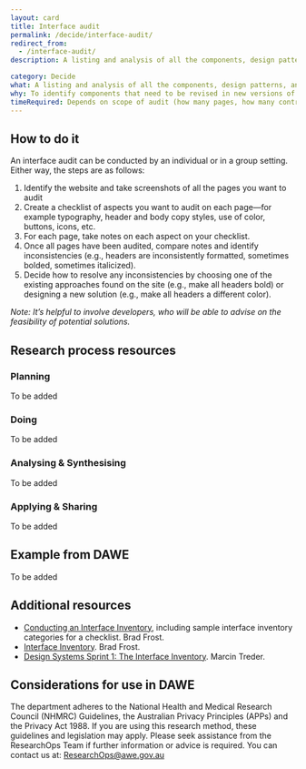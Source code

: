 ```yaml
---
layout: card
title: Interface audit
permalink: /decide/interface-audit/
redirect_from:
  - /interface-audit/
description: A listing and analysis of all the components, design patterns, and interface features of an existing website (including typography, color, graphics/illustration/icons)

category: Decide
what: A listing and analysis of all the components, design patterns, and interface features of an existing website (including typography, color, graphics/illustration/icons)
why: To identify components that need to be revised in new versions of a website to create consistency and fill gaps. Interface audits can also help you establish and document a design system for a website.
timeRequired: Depends on scope of audit (how many pages, how many contributors, etc)
---
```


## How to do it

An interface audit can be conducted by an individual or in a group setting. Either way, the steps are as follows:
1. Identify the website and take screenshots of all the pages you want to audit
1. Create a checklist of aspects you want to audit on each page—for example typography, header and body copy styles, use of color, buttons, icons, etc.
1. For each page, take notes on each aspect on your checklist.
1. Once all pages have been audited, compare notes and identify inconsistencies (e.g., headers are inconsistently formatted, sometimes bolded, sometimes italicized).
1. Decide how to resolve any inconsistencies by choosing one of the existing approaches found on the site (e.g., make all headers bold) or designing a new solution (e.g., make all headers a different color).

*Note: It’s helpful to involve developers, who will be able to advise on the feasibility of potential solutions.*




<section class="method--section method--section--additional-resources" markdown="1">

## Research process resources
### Planning
To be added

### Doing
To be added

### Analysing & Synthesising
To be added

### Applying & Sharing
To be added


## Example from DAWE

To be added

</section>

## Additional resources
- <a href="https://bradfrost.com/blog/post/conducting-an-interface-inventory/" class="usa-link">Conducting an Interface Inventory</a>, including sample interface inventory categories for a checklist. Brad Frost.
- <a href="https://bradfrost.com/blog/post/interface-inventory/" class="usa-link">Interface Inventory</a>. Brad Frost.
- <a href="https://medium.com/@marcintreder/design-systems-sprint-1-the-interface-inventory-1f78d376e49a" class="usa-link">Design Systems Sprint 1: The Interface Inventory</a>. Marcin Treder.

</section>

<section class="method--section method--section--government-considerations" markdown="1" >

## Considerations for use in DAWE

The department adheres to the National Health and Medical Research Council (NHMRC) Guidelines, the Australian Privacy Principles (APPs) and the Privacy Act 1988. If you are using this research method, these guidelines and legislation may apply. Please seek assistance from the ResearchOps Team if further information or advice is required. You can contact us at: ResearchOps@awe.gov.au
</section>
